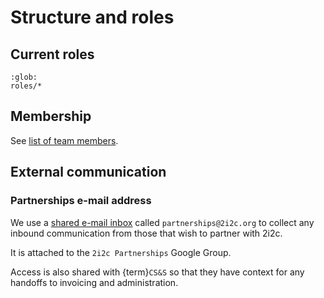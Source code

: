 # Structure and roles

## Current roles

```{toctree}
:glob:
roles/*
```

## Membership

See [list of team members](../reference/team.md).


## External communication

### Partnerships e-mail address

We use a [shared e-mail inbox](org:communication:shared-email) called `partnerships@2i2c.org` to collect any inbound communication from those that wish to partner with 2i2c.

It is attached to the `2i2c Partnerships` Google Group.

Access is also shared with {term}`CS&S` so that they have context for any handoffs to invoicing and administration.

